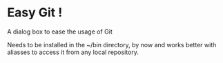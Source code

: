 # Easy Git !
A dialog box to ease the usage of Git

Needs to be installed in the ~/bin directory, by now and works better with aliasses to access it from any local repository.
